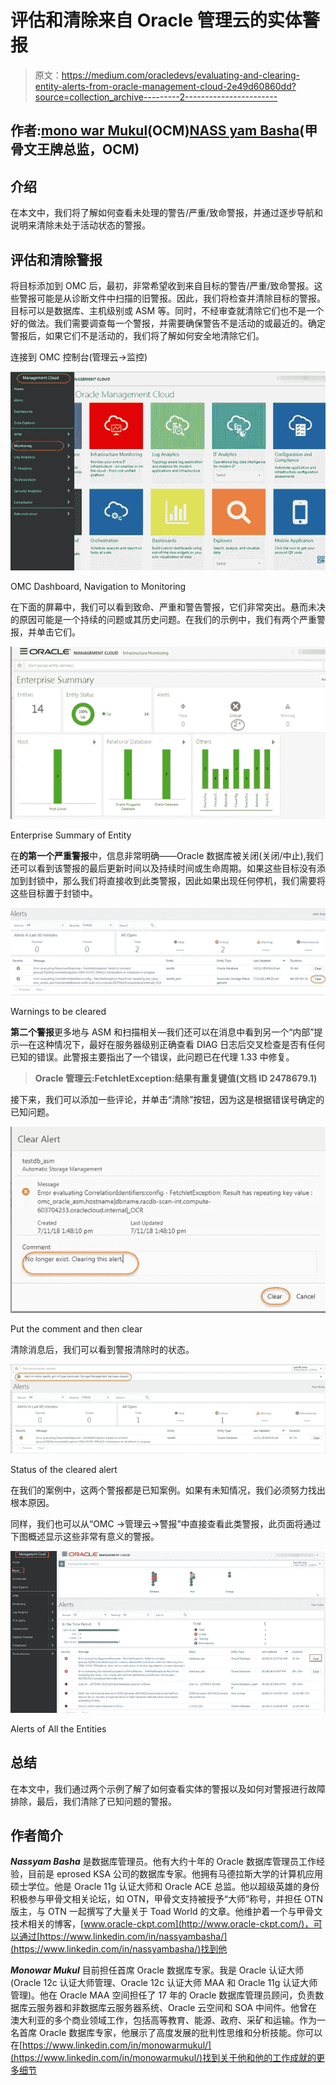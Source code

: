 # 评估和清除来自 Oracle 管理云的实体警报

> 原文：<https://medium.com/oracledevs/evaluating-and-clearing-entity-alerts-from-oracle-management-cloud-2e49d60860dd?source=collection_archive---------2----------------------->

## 作者:[mono war Mukul](https://medium.com/u/3757393c69bd?source=post_page-----2e49d60860dd--------------------------------)(OCM)[NASS yam Basha](https://medium.com/u/ba3f0a72ff81?source=post_page-----2e49d60860dd--------------------------------)(甲骨文王牌总监，OCM)

## 介绍

在本文中，我们将了解如何查看未处理的警告/严重/致命警报，并通过逐步导航和说明来清除未处于活动状态的警报。

## 评估和清除警报

将目标添加到 OMC 后，最初，非常希望收到来自目标的警告/严重/致命警报。这些警报可能是从诊断文件中扫描的旧警报。因此，我们将检查并清除目标的警报。目标可以是数据库、主机级别或 ASM 等。同时，不经审查就清除它们也不是一个好的做法。我们需要调查每一个警报，并需要确保警告不是活动的或最近的。确定警报后，如果它们不是活动的，我们将了解如何安全地清除它们。

连接到 OMC 控制台(管理云→监控)

![](img/31d1a6ab3a3a2d37bf5105d844920698.png)

OMC Dashboard, Navigation to Monitoring

在下面的屏幕中，我们可以看到致命、严重和警告警报，它们非常突出。悬而未决的原因可能是一个持续的问题或其历史问题。在我们的示例中，我们有两个严重警报，并单击它们。

![](img/94f669dc4b85e9542db9f740544be144.png)

Enterprise Summary of Entity

在**的第一个严重警报**中，信息非常明确——Oracle 数据库被关闭(关闭/中止),我们还可以看到该警报的最后更新时间以及持续时间或生命周期。如果这些目标没有添加到封锁中，那么我们将直接收到此类警报，因此如果出现任何停机，我们需要将这些目标置于封锁中。

![](img/c7b4d71cd1c554f217c592c1e4418eaa.png)

Warnings to be cleared

**第二个警报**更多地与 ASM 和扫描相关—我们还可以在消息中看到另一个“内部”提示—在这种情况下，最好在服务器级别正确查看 DIAG 日志后交叉检查是否有任何已知的错误。此警报主要指出了一个错误，此问题已在代理 1.33 中修复。

> **Oracle 管理云:FetchletException:结果有重复键值(文档 ID 2478679.1)**

接下来，我们可以添加一些评论，并单击“清除”按钮，因为这是根据错误号确定的已知问题。

![](img/b2359d7585254e5424932fbe0596265b.png)

Put the comment and then clear

清除消息后，我们可以看到警报清除时的状态。

![](img/7fe9086d04894a5592e64b62f8805fdd.png)

Status of the cleared alert

在我们的案例中，这两个警报都是已知案例。如果有未知情况，我们必须努力找出根本原因。

同样，我们也可以从“OMC →管理云→警报”中直接查看此类警报，此页面将通过下图概述显示这些非常有意义的警报。

![](img/6dda07eb1954ae83e70c67355aa302cf.png)

Alerts of All the Entities

## **总结**

在本文中，我们通过两个示例了解了如何查看实体的警报以及如何对警报进行故障排除，最后，我们清除了已知问题的警报。

## **作者简介**

***Nassyam Basha*** 是数据库管理员。他有大约十年的 Oracle 数据库管理员工作经验，目前是 eprosed KSA 公司的数据库专家。他拥有马德拉斯大学的计算机应用硕士学位。他是 Oracle 11g 认证大师和 Oracle ACE 总监。他以超级英雄的身份积极参与甲骨文相关论坛，如 OTN，甲骨文支持被授予“大师”称号，并担任 OTN 版主，与 OTN 一起撰写了大量关于 Toad World 的文章。他维护着一个与甲骨文技术相关的博客，[www.oracle-ckpt.com](http://www.oracle-ckpt.com/)，可以通过[https://www.linkedin.com/in/nassyambasha/](https://www.linkedin.com/in/nassyambasha/)找到他

***Monowar Mukul*** 目前担任首席 Oracle 数据库专家。我是 Oracle 认证大师(Oracle 12c 认证大师管理、Oracle 12c 认证大师 MAA 和 Oracle 11g 认证大师管理)。他在 Oracle MAA 空间担任了 17 年的 Oracle 数据库管理员顾问，负责数据库云服务器和非数据库云服务器系统、Oracle 云空间和 SOA 中间件。他曾在澳大利亚的多个商业领域工作，包括高等教育、能源、政府、采矿和运输。作为一名首席 Oracle 数据库专家，他展示了高度发展的批判性思维和分析技能。你可以在[https://www.linkedin.com/in/monowarmukul/](https://www.linkedin.com/in/monowarmukul/)找到关于他和他的工作成就的更多细节